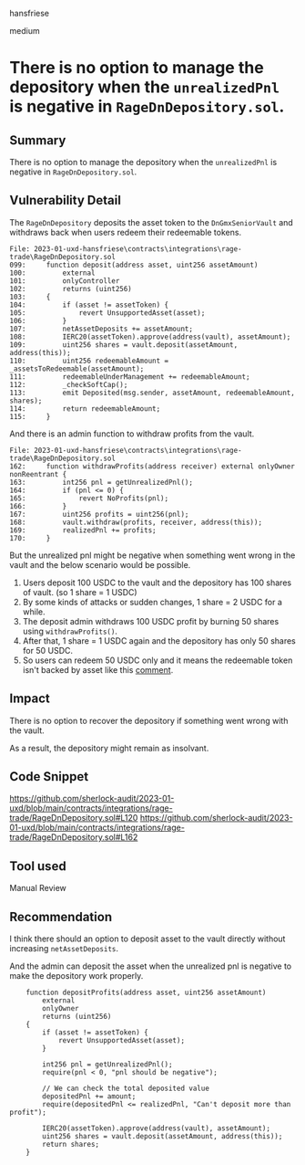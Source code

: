 hansfriese

medium

# There is no option to manage the depository when the `unrealizedPnl` is negative in `RageDnDepository.sol`.

## Summary
There is no option to manage the depository when the `unrealizedPnl` is negative in `RageDnDepository.sol`.

## Vulnerability Detail
The `RageDnDepository` deposits the asset token to the `DnGmxSeniorVault` and withdraws back when users redeem their redeemable tokens.

```solidity
File: 2023-01-uxd-hansfriese\contracts\integrations\rage-trade\RageDnDepository.sol
099:     function deposit(address asset, uint256 assetAmount)
100:         external
101:         onlyController
102:         returns (uint256)
103:     {
104:         if (asset != assetToken) {
105:             revert UnsupportedAsset(asset);
106:         }
107:         netAssetDeposits += assetAmount;
108:         IERC20(assetToken).approve(address(vault), assetAmount);
109:         uint256 shares = vault.deposit(assetAmount, address(this));
110:         uint256 redeemableAmount = _assetsToRedeemable(assetAmount);
111:         redeemableUnderManagement += redeemableAmount;
112:         _checkSoftCap();
113:         emit Deposited(msg.sender, assetAmount, redeemableAmount, shares);
114:         return redeemableAmount;
115:     }
```

And there is an admin function to withdraw profits from the vault.

```solidity
File: 2023-01-uxd-hansfriese\contracts\integrations\rage-trade\RageDnDepository.sol
162:     function withdrawProfits(address receiver) external onlyOwner nonReentrant {
163:         int256 pnl = getUnrealizedPnl();
164:         if (pnl <= 0) {
165:             revert NoProfits(pnl);
166:         }
167:         uint256 profits = uint256(pnl);
168:         vault.withdraw(profits, receiver, address(this));
169:         realizedPnl += profits;
170:     }
```

But the unrealized pnl might be negative when something went wrong in the vault and the below scenario would be possible.

1. Users deposit 100 USDC to the vault and the depository has 100 shares of vault. (so 1 share = 1 USDC)
2. By some kinds of attacks or sudden changes, 1 share = 2 USDC for a while.
3. The deposit admin withdraws 100 USDC profit by burning 50 shares using `withdrawProfits()`.
4. After that, 1 share = 1 USDC again and the depository has only 50 shares for 50 USDC.
5. So users can redeem 50 USDC only and it means the redeemable token isn't backed by asset like this [comment](https://github.com/sherlock-audit/2023-01-uxd/blob/main/contracts/integrations/rage-trade/RageDnDepository.sol#L160).

## Impact
There is no option to recover the depository if something went wrong with the vault.

As a result, the depository might remain as insolvant.

## Code Snippet
https://github.com/sherlock-audit/2023-01-uxd/blob/main/contracts/integrations/rage-trade/RageDnDepository.sol#L120
https://github.com/sherlock-audit/2023-01-uxd/blob/main/contracts/integrations/rage-trade/RageDnDepository.sol#L162

## Tool used
Manual Review

## Recommendation
I think there should an option to deposit asset to the vault directly without increasing `netAssetDeposits`.

And the admin can deposit the asset when the unrealized pnl is negative to make the depository work properly.

```solidity
    function depositProfits(address asset, uint256 assetAmount)
        external
        onlyOwner
        returns (uint256)
    {
        if (asset != assetToken) {
            revert UnsupportedAsset(asset);
        }

        int256 pnl = getUnrealizedPnl();
        require(pnl < 0, "pnl should be negative");

        // We can check the total deposited value 
        depositedPnl += amount;
        require(depositedPnl <= realizedPnl, "Can't deposit more than profit");

        IERC20(assetToken).approve(address(vault), assetAmount);
        uint256 shares = vault.deposit(assetAmount, address(this));
        return shares;
    }
```